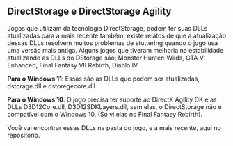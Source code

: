 ## DirectStorage e DirectStorage Agility

Jogos que utilizam da tecnologia DirectStorage, podem ter suas DLLs atualizadas para a mais recente também, existe relatos de que a atualização dessas DLLs resolvem muitos problemas de stuttering quando o jogo usa uma versão mais antiga. 
Alguns jogos que tiveram melhoria na estabilidade atualizando as DLLs do DStorage são: Monster Hunter: Wilds, GTA V: Enhanced, Final Fantasy VII Rebirth, Diablo IV.


**Para o Windows 11**: Essas são as DLLs que podem ser atualizadas, dstorage.dll e dstoregecore.dll

**Para o Windows 10**: O jogo precisa ter suporte ao DirectX Agility DK e as DLLs D3D12Core.dll, D3D12SDKLayers.dll, sem elas, o DirectStorage não é compatível com o Windows 10. (Só vi elas no Final Fantasy Rebirth).

Você vai encontrar essas DLLs na pasta do jogo, e a mais recente, aqui no repositório.

